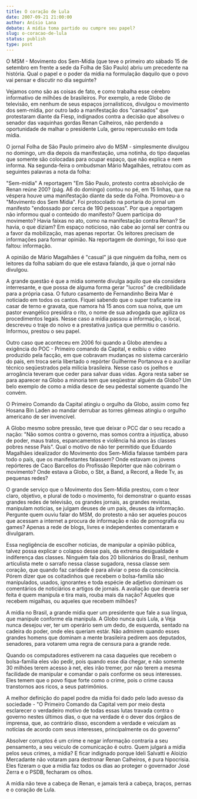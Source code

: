 ```yaml
---
title: O coração de Lula
date: 2007-09-21 21:00:00
author: Anísio Lana
debate: A mídia toma partido ou cumpre seu papel?
slug: o-coracao-de-lula
status: publish 
type: post
---
```


O MSM - Movimento dos Sem-Mídia (que teve o primeiro ato sábado 15 de setembro em frente a sede da Folha de São Paulo) abriu um precedente na história. Qual o papel e o poder da mídia na formulação daquilo que o povo vai pensar e discutir no dia seguinte?   

Vejamos como são as coisas de fato, e como trabalha esse cérebro informativo de milhões de brasileiros. Por exemplo, a rede Globo de televisão, em nenhum de seus espaços jornalísticos, divulgou o movimento dos sem-mídia, por outro lado a manifestação dos "cansados" que protestaram diante da Fiesp, indignados contra a decisão que absolveu o senador das vaquinhas gordas Renan Calheiros, não perdendo a oportunidade de malhar o presidente Lula, gerou repercussão em toda mídia.   

O jornal Folha de São Paulo primeiro alvo do MSM - simplesmente divulgou no domingo, um dia depois da manifestação, uma notinha, do tipo daquelas que somente são colocadas para ocupar espaço, que não explica e nem informa. Na segunda-feira o ombudsman Mário Magalhães, retratou com as seguintes palavras a nota da folha:  

 "Sem-mídia" A reportagem "Em São Paulo, protesto contra absolvição de Renan reúne 200? (pág. A6 do domingo) contou no pé, em 15 linhas, que na véspera houve uma manifestação diante da sede da Folha. Promoveu-a o "Movimento dos Sem Mídia". Foi protocolado na portaria do jornal um manifesto "endossado por cerca de 190 pessoas". Por que a reportagem não informou qual o conteúdo do manifesto? Quem participa do movimento? Havia faixas no ato, como na manifestação contra Renan? Se havia, o que diziam? Em espaço noticioso, não cabe ao jornal ser contra ou a favor da mobilização, mas apenas reportar. Os leitores precisam de informações para formar opinião. Na reportagem de domingo, foi isso que faltou: informação.   

A opinião de Mário Magalhães é "casual" já que ninguém da folha, nem os leitores da folha sabiam do que ele estava falando, já que o jornal não divulgou.   

 A grande questão é que a mídia somente divulga aquilo que ela considera interresante, e que possa de alguma forma gerar "lucros" de credibilidade para a própria casa. O futuro casamento de Fernandinho Beira Mar é noticiado em todos os cantos. Fiquei sabendo que o super traficante ira casar de terno e gravata, que namora há 15 anos com sua noiva, que um pastor evangélico presidira o rito, o nome de sua advogada que agiliza os procedimentos legais. Nesse caso a mídia passou a informação, o local, descreveu o traje do noivo e a prestativa justiça que permitiu o casório. Informou, prestou o seu papel.   

 Outro caso que aconteceu em 2006 foi quando a Globo atendeu a exigência do POC - Primeiro comando da Capital, e exibiu o vídeo produzido pela facção, em que cobravam mudanças no sistema carcerário do pais, em troca seria libertado o repórter Guilherme Portanova e o auxiliar técnico seqüestrados pela milícia brasileira. Nesse caso os joelhos e arrogância teveram que ceder para salvar duas vidas. Agora resta saber se para aparecer na Globo a minoria tem que seqüestrar alguém da Globo? Um belo exemplo de como a mídia desce de seu pedestal somente quando lhe convém.  

 O Primeiro Comando da Capital atingiu o orgulho da Globo, assim como fez Hosana Bin Laden ao mandar derrubar as torres gêmeas atingiu o orgulho americano de ser invencível.   

 A Globo mesmo sobre pressão, teve que deixar o PCC dar o seu recado a nação: "Não somos contra o governo, mas somos contra a injustiça, abuso de poder, maus tratos, espancamentos e violência há anos às classes pobres nesse País". Qual o motivo de não ter permitido que Eduardo Magalhães idealizador do Movimento dos Sem-Mídia falasse também para todo o país, que os manifestantes falassem? Onde estavam os jovens repórteres de Caco Barcellos do Profissão Repórter que não cobriram o movimento? Onde estava a Globo, o Sbt, a Band, a Record, a Rede Tv, as pequenas redes?   

O grande serviço que o Movimento dos Sem-Mídia prestou, com o teor claro, objetivo, e plural de todo o movimento, foi demonstrar o quanto essas grandes redes de televisão, os grandes jornais, as grandes revistas, manipulam noticias, se julgam deuses de um país, deuses da informação. Pergunte quem ouviu falar do MSM, do protesto a não ser aqueles poucos que acessam a internet a procura de informação e não de pornografia ou games? Apenas a rede de blogs, livres e independentes comentaram e divulgaram.   

 Essa negligência de escolher noticias, de manipular a opinião pública, talvez possa explicar o colapso desse país, da extrema desigualdade e indiferença das classes. Ninguém fala dos 20 bilionários do Brasil, nenhum articulista mete o sarrafo nessa classe sugadora, nessa classe sem coração, que quando faz caridade é para aliviar o peso da consciência. Pórem dizer que os coitadinhos que recebem o bolsa-familia são manipulados, usados, ignorantes e toda espécie de adjetivo dominam os comentários de noticiários e artigos de jornais. A avaliação que deveria ser feita é quem manipula e tira mais, rouba mais da nação? Aqueles que recebem migalhas, ou aqueles que recebem milhões?  

 A mídia no Brasil, a grande mídia quer um presidente que fale a sua língua, que manipule conforme ela manipula. A Globo nunca quis Lula, a Veja nunca desejou ver, ter um operário sem um dedo, de esquerda, sentado na cadeira do poder, onde eles queriam estár. Não admirem quando esses grandes homens que dominam a mente brasileira pedirem aos deputados, senadores, para votarem uma regra de censura para a grande rede.   

 Quando os computadores estiverem na casa daqueles que recebem o bolsa-familia eles vão pedir, pois quando esse dia chegar, e não somente 30 milhões terem acesso à net, eles irão tremer, por não terem a mesma facilidade de manipular e comandar o país conforme os seus interesses. Eles temem que o povo fique forte como o crime, pois o crime causa transtornos aos ricos, a seus patrimônios.   

A melhor definição do papel podre da mídia foi dado pelo lado avesso da sociedade - "O Primeiro Comando da Capital vem por meio desta esclarecer o verdadeiro motivo de todas essas lutas travada contra o governo nestes últimos dias, o que na verdade é o dever dos órgãos de imprensa, que, ao contrário disso, escondem a verdade e veiculam as notícias de acordo com seus interesses, principalmente os do governo"   

Absolver corruptos é um crime e negar informação contraria a seu pensamento, a seu veiculo de comunicação é outro. Quem julgará a mídia pelos seus crimes, a mídia? E ficar indignado porque Ideli Salvatti e Aloizio Mercadante não votaram para destronar Renan Calheiros, é pura hipocrisia. Eles fizeram o que a mídia faz todos os dias ao proteger o governador José Zerra e o PSDB, fecharam os olhos.   

A mídia não teve a cabeça de Renan, e jamais terá a cabeça, braços, pernas e o coração de Lula.  

  


